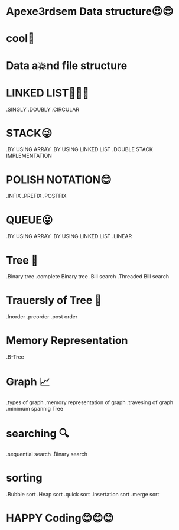 # Apexe3rdsem Data structure😍😍
# cool🙌
# Data a💥nd file structure

# LINKED LIST📗📗📗
.SINGLY
.DOUBLY
.CIRCULAR

# STACK😜
.BY USING ARRAY
.BY USING LINKED LIST
.DOUBLE STACK IMPLEMENTATION


# POLISH NOTATION😊
 .INFIX
 .PREFIX
 .POSTFIX


# QUEUE😛
.BY USING ARRAY
.BY USING LINKED LIST
.LINEAR

# Tree 🌳
.Binary tree
.complete Binary tree
.Bill search 
.Threaded Bill search

# Trauersly of Tree 🌳
.Inorder
.preorder
.post order

# Memory Representation 
.B-Tree

# Graph 📈
.types of graph
.memory representation of graph
.travesing of graph
.minimum spannig Tree

# searching 🔍
.sequential search
.Binary search

# sorting
.Bubble sort
.Heap sort
.quick sort
.insertation sort
.merge sort


# HAPPY Coding😊😊😊

